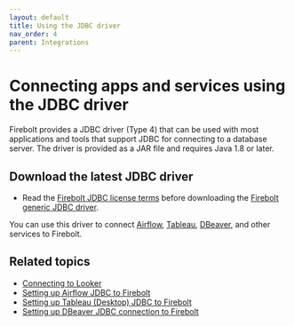 ```yaml
---
layout: default
title: Using the JDBC driver
nav_order: 4
parent: Integrations
---
```


# Connecting apps and services using the JDBC driver

Firebolt provides a JDBC driver (Type 4) that can be used with most applications and tools that support JDBC for connecting to a database server. The driver is provided as a JAR file and requires Java 1.8 or later.

## Download the latest JDBC driver

* Read the [Firebolt JDBC license terms](https://firebolt-publishing-public.s3.amazonaws.com/repo/jdbc/License.pdf) before downloading the [Firebolt generic JDBC driver](https://firebolt-publishing-public.s3.amazonaws.com/repo/jdbc/firebolt-jdbc-1.22-jar-with-dependencies.jar).

You can use this driver to connect [Airflow](other-integrations/setting-up-airflow-jdbc-to-firebolt.md), [Tableau](business-intelligence/setting-up-tableau-desktop-jdbc-to-firebolt.md), [DBeaver](other-integrations/setting-up-dbeaver-jdbc-connection-to-firebolt.md), and other services to Firebolt.

## Related topics

* [Connecting to Looker](business-intelligence/connecting-to-looker.md)
* [Setting up Airflow JDBC to Firebolt](other-integrations/setting-up-airflow-jdbc-to-firebolt.md)
* [Setting up Tableau (Desktop) JDBC to Firebolt](business-intelligence/setting-up-tableau-desktop-jdbc-to-firebolt.md)
* [Setting up DBeaver JDBC connection to Firebolt](other-integrations/setting-up-dbeaver-jdbc-connection-to-firebolt.md)
